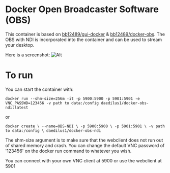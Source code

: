 # Docker Open Broadcaster Software (OBS)
This container is based on [bb12489/gui-docker](https://github.com/bb12489/gui-docker) & [bb12489/docker-obs](https://github.com/bb12489/docker-obs). The OBS with NDI is incorporated into the container and can be used to stream your desktop.

Here is a screenshot:
![Alt](https://raw.githubusercontent.com/bb12489/docker-obs/master/screenshot.png "Example screenshot")

# To run
You can start the container with:

`docker run --shm-size=256m -it -p 5900:5900 -p 5901:5901 -e VNC_PASSWD=123456 -v path to data:/config daedilus1/docker-obs-ndi:latest`

or

`docker create \
  --name=OBS-NDI \
  -p 5900:5900 \
  -p 5901:5901 \
  -v path to data:/config \
  daedilus1/docker-obs-ndi`
  

The shm-size argument is to make sure that the webclient does not run out of shared memory and crash. You can change the default VNC password of '123456' on the docker run command to whatever you wish.

You can connect with your own VNC client at 5900 or use the webclient at 5901
